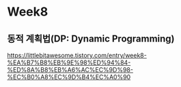 Week8
==========
## 동적 계획법(DP: Dynamic Programming)
<https://littlebitawesome.tistory.com/entry/week8-%EA%B7%B8%EB%9E%98%ED%94%84-%ED%8A%B8%EB%A6%AC%EC%9D%98-%EC%B0%A8%EC%9D%B4%EC%A0%90>
